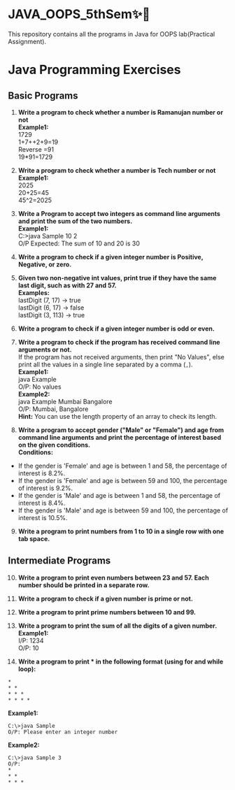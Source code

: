 # JAVA_OOPS_5thSem✨💫
This repository contains all the programs in Java for OOPS lab(Practical Assignment).
# Java Programming Exercises

## Basic Programs
1. **Write a program to check whether a number is Ramanujan number or not** <br>
   **Example1:** <br>
    1729<br>
    1+7++2+9=19<br>
    Reverse =91<br>
    19*91=1729<br>
2. **Write a program to check whether a number is Tech number or not** <br>
   **Example1:** <br>
     2025<br>
     20+25=45<br>
     45^2=2025<br>
3. **Write a Program to accept two integers as command line arguments and print the sum of the two numbers.**  
   **Example1:** <br>
C:>java Sample 10 2<br>
O/P Expected: The sum of 10 and 20 is 30<br>
4. **Write a program to check if a given integer number is Positive, Negative, or zero.**

5. **Given two non-negative int values, print true if they have the same last digit, such as with 27 and 57.**  
**Examples:** <br>
lastDigit (7, 17) → true<br>
lastDigit (6, 17) → false<br>
lastDigit (3, 113) → true<br>
6. **Write a program to check if a given integer number is odd or even.**

7. **Write a program to check if the program has received command line arguments or not.**  
If the program has not received arguments, then print "No Values", else print all the values in a single line separated by a comma (`,`).  
**Example1:** <br>
java Example<br>
O/P: No values<br>
**Example2:**<br>
java Example Mumbai Bangalore <br>
O/P: Mumbai, Bangalore <br>
**Hint:** You can use the length property of an array to check its length.

8. **Write a program to accept gender ("Male" or "Female") and age from command line arguments and print the percentage of interest based on the given conditions.**  
**Conditions:**  
- If the gender is 'Female' and age is between 1 and 58, the percentage of interest is 8.2%.  
- If the gender is 'Female' and age is between 59 and 100, the percentage of interest is 9.2%.  
- If the gender is 'Male' and age is between 1 and 58, the percentage of interest is 8.4%.  
- If the gender is 'Male' and age is between 59 and 100, the percentage of interest is 10.5%.

9. **Write a program to print numbers from 1 to 10 in a single row with one tab space.**

## Intermediate Programs

10. **Write a program to print even numbers between 23 and 57. Each number should be printed in a separate row.**

11. **Write a program to check if a given number is prime or not.**

12. **Write a program to print prime numbers between 10 and 99.**

13. **Write a program to print the sum of all the digits of a given number.**  
 **Example1:** <br>
 I/P: 1234<br>
 O/P: 10 <br>
14. **Write a program to print * in the following format (using for and while loop):**  
 ```
 *  
 * *  
 * * *  
 * * * *  
 ```  
 **Example1:**  
 ```
 C:\>java Sample  
 O/P: Please enter an integer number  
 ```  
 **Example2:**  
 ```
 C:\>java Sample 3  
 O/P:  
 *  
 * *  
 * * *  
 ```







